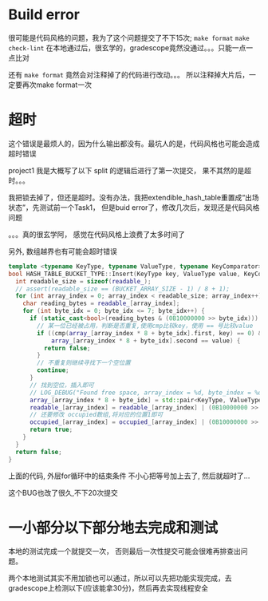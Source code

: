 # Build error
很可能是代码风格的问题，我为了这个问题提交了不下15次;
`make format` `make check-lint` 在本地通过后，很玄学的，gradescope竟然没通过。。。只能一点一点比对

还有 `make format` 竟然会对注释掉了的代码进行改动。。。 所以注释掉大片后，一定要再次make format一次

# 超时
这个错误是最烦人的，因为什么输出都没有。最坑人的是，代码风格也可能会造成超时错误

project1 我是大概写了以下 split 的逻辑后进行了第一次提交， 果不其然的是超时。。。

我把锁去掉了，但还是超时。没有办法，我把extendible_hash_table重置成“出场状态”，先测试前一个Task1， 但是buid error了，修改几次后，发现还是代码风格问题

。。。真的很玄学阿， 感觉在代码风格上浪费了太多时间了


另外, 数组越界也有可能会超时错误
~~~cpp
template <typename KeyType, typename ValueType, typename KeyComparator>
bool HASH_TABLE_BUCKET_TYPE::Insert(KeyType key, ValueType value, KeyComparator cmp) {
  int readable_size = sizeof(readable_);
  // assert(readable_size == (BUCKET_ARRAY_SIZE - 1) / 8 + 1);
  for (int array_index = 0; array_index < readable_size; array_index++) {
    char reading_bytes = readable_[array_index];
    for (int byte_idx = 0; byte_idx <= 7; byte_idx++) {
      if (static_cast<bool>(reading_bytes & (0B10000000 >> byte_idx))) {
        // 某一位已经被占用，判断是否重复,使用cmp比较key，使用 == 号比较value
        if ((cmp(array_[array_index * 8 + byte_idx].first, key) == 0) &&
            array_[array_index * 8 + byte_idx].second == value) {
          return false;
        }
        // 不重复则继续寻找下一个空位置
        continue;
      }
      // 找到空位，插入即可
      // LOG_DEBUG("Found free space, array_index = %d, byte_index = %d",array_index, byte_idx);
      array_[array_index * 8 + byte_idx] = std::pair<KeyType, ValueType>(key, value);
      readable_[array_index] = readable_[array_index] | (0B10000000 >> byte_idx);
      // 还要修改 occupied数组,将对应的位置1即可
      occupied_[array_index] = occupied_[array_index] | (0B10000000 >> byte_idx);
      return true;
    }
  }
  return false;
}
~~~
上面的代码, 外层for循环中的结束条件 不小心把等号加上去了, 然后就超时了...

这个BUG也改了很久,不下20次提交

# 一小部分以下部分地去完成和测试
本地的测试完成一个就提交一次， 否则最后一次性提交可能会很难再排查出问题。

两个本地测试其实不用加锁也可以通过，所以可以先把功能实现完成，去gradescope上检测以下(应该能拿30分)，然后再去实现线程安全


